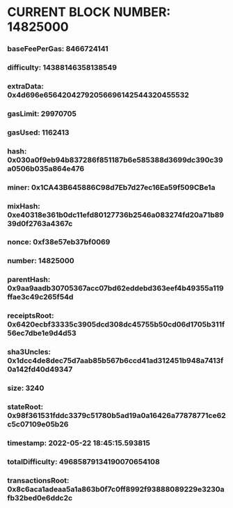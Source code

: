 # CURRENT BLOCK NUMBER: 14825000

### baseFeePerGas: 8466724141
### difficulty: 14388146358138549
### extraData: 0x4d696e65642042792056696142544320455532
### gasLimit: 29970705
### gasUsed: 1162413
### hash: 0x030a0f9eb94b837286f851187b6e585388d3699dc390c39a0506b035a864e476
### miner: 0x1CA43B645886C98d7Eb7d27ec16Ea59f509CBe1a
### mixHash: 0xe40318e361b0dc11efd80127736b2546a083274fd20a71b8939d0f2763a4367c
### nonce: 0xf38e57eb37bf0069
### number: 14825000
### parentHash: 0x9aa9aadb30705367acc07bd62eddebd363eef4b49355a119ffae3c49c265f54d
### receiptsRoot: 0x6420ecbf33335c3905dcd308dc45755b50cd06d1705b311f56ec7dbe1e9d4d53
### sha3Uncles: 0x1dcc4de8dec75d7aab85b567b6ccd41ad312451b948a7413f0a142fd40d49347
### size: 3240
### stateRoot: 0x98f361531fddc3379c51780b5ad19a0a16426a77878771ce62c5c07109e05b26
### timestamp: 2022-05-22 18:45:15.593815
### totalDifficulty: 49685879134190070654108
### transactionsRoot: 0x8c6aca1adeaa5a1a863b0f7c0ff8992f93888089229e3230afb32bed0e6ddc2c
